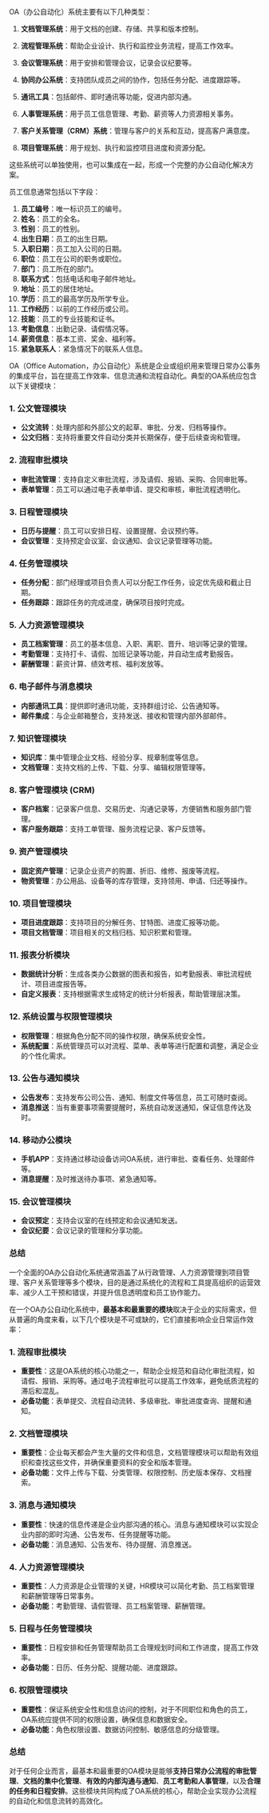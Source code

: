 OA（办公自动化）系统主要有以下几种类型：

1. **文档管理系统**：用于文档的创建、存储、共享和版本控制。

2. **流程管理系统**：帮助企业设计、执行和监控业务流程，提高工作效率。

3. **会议管理系统**：用于安排和管理会议，记录会议纪要等。

4. **协同办公系统**：支持团队成员之间的协作，包括任务分配、进度跟踪等。

5. **通讯工具**：包括邮件、即时通讯等功能，促进内部沟通。

6. **人事管理系统**：用于员工信息管理、考勤、薪资等人力资源相关事务。

7. **客户关系管理（CRM）系统**：管理与客户的关系和互动，提高客户满意度。

8. **项目管理系统**：用于规划、执行和监控项目进度和资源分配。

这些系统可以单独使用，也可以集成在一起，形成一个完整的办公自动化解决方案。

员工信息通常包括以下字段：

1. **员工编号**：唯一标识员工的编号。
2. **姓名**：员工的全名。
3. **性别**：员工的性别。
4. **出生日期**：员工的出生日期。
5. **入职日期**：员工加入公司的日期。
6. **职位**：员工在公司的职务或职位。
7. **部门**：员工所在的部门。
8. **联系方式**：包括电话和电子邮件地址。
9. **地址**：员工的居住地址。
10. **学历**：员工的最高学历及所学专业。
11. **工作经历**：以前的工作经历或公司。
12. **技能**：员工的专业技能和证书。
13. **考勤信息**：出勤记录、请假情况等。
14. **薪资信息**：基本工资、奖金、福利等。
15. **紧急联系人**：紧急情况下的联系人信息。

OA（Office Automation，办公自动化）系统是企业或组织用来管理日常办公事务的集成平台，旨在提高工作效率、信息流通和流程自动化。典型的OA系统应包含以下关键模块：

### 1. **公文管理模块**
- **公文流转**：处理内部和外部公文的起草、审批、分发、归档等操作。
- **公文归档**：支持将重要文件自动分类并长期保存，便于后续查询和管理。

### 2. **流程审批模块**
- **审批流管理**：支持自定义审批流程，涉及请假、报销、采购、合同审批等。
- **表单管理**：员工可以通过电子表单申请、提交和审核，审批流程透明化。

### 3. **日程管理模块**
- **日历与提醒**：员工可以安排日程、设置提醒、会议预约等。
- **会议管理**：支持预定会议室、会议通知、会议记录管理等功能。

### 4. **任务管理模块**
- **任务分配**：部门经理或项目负责人可以分配工作任务，设定优先级和截止日期。
- **任务跟踪**：跟踪任务的完成进度，确保项目按时完成。

### 5. **人力资源管理模块**
- **员工档案管理**：员工的基本信息、入职、离职、晋升、培训等记录的管理。
- **考勤管理**：支持打卡、请假、加班记录等功能，并自动生成考勤报告。
- **薪酬管理**：薪资计算、绩效考核、福利发放等。

### 6. **电子邮件与消息模块**
- **内部通讯工具**：提供即时通讯功能，支持群组讨论、公告通知等。
- **邮件集成**：与企业邮箱整合，支持发送、接收和管理内部外部邮件。

### 7. **知识管理模块**
- **知识库**：集中管理企业文档、经验分享、规章制度等信息。
- **文档管理**：支持文档的上传、下载、分享、编辑权限管理等。

### 8. **客户管理模块 (CRM)**
- **客户档案**：记录客户信息、交易历史、沟通记录等，方便销售和服务部门管理。
- **客户服务跟踪**：支持工单管理、服务流程记录、客户反馈等。

### 9. **资产管理模块**
- **固定资产管理**：记录企业资产的购置、折旧、维修、报废等流程。
- **物资管理**：办公用品、设备等的库存管理，支持领用、申请、归还等操作。

### 10. **项目管理模块**
- **项目进度跟踪**：支持项目的分解任务、甘特图、进度汇报等功能。
- **项目文档管理**：项目相关的文档归档、知识积累和管理。

### 11. **报表分析模块**
- **数据统计分析**：生成各类办公数据的图表和报告，如考勤报表、审批流程统计、项目进度报告等。
- **自定义报表**：支持根据需求生成特定的统计分析报表，帮助管理层决策。

### 12. **系统设置与权限管理模块**
- **权限管理**：根据角色分配不同的操作权限，确保系统安全性。
- **系统配置**：系统管理员可以对流程、菜单、表单等进行配置和调整，满足企业的个性化需求。

### 13. **公告与通知模块**
- **公告发布**：支持发布公司公告、通知、制度文件等信息，员工可随时查阅。
- **消息推送**：当有重要事项需要提醒时，系统自动发送通知，保证信息传达及时。

### 14. **移动办公模块**
- **手机APP**：支持通过移动设备访问OA系统，进行审批、查看任务、处理邮件等。
- **消息提醒**：及时推送待办事项、紧急通知等。

### 15. **会议管理模块**
- **会议预定**：支持会议室的在线预定和会议通知发送。
- **会议纪要**：会议记录的管理和分享功能。

### 总结
一个全面的OA办公自动化系统通常涵盖了从行政管理、人力资源管理到项目管理、客户关系管理等多个模块，目的是通过系统化的流程和工具提高组织的运营效率、减少人工干预和错误，并提升信息透明度和员工协作能力。

在一个OA办公自动化系统中，**最基本和最重要的模块**取决于企业的实际需求，但从普遍的角度来看，以下几个模块是不可或缺的，它们直接影响企业日常运作效率：

### 1. **流程审批模块**
- **重要性**：这是OA系统的核心功能之一，帮助企业规范和自动化审批流程，如请假、报销、采购等。通过电子流程审批可以提高工作效率，避免纸质流程的滞后和混乱。
- **必备功能**：表单提交、流程自动流转、多级审批、审批进度查询、提醒和通知。

### 2. **文档管理模块**
- **重要性**：企业每天都会产生大量的文件和信息，文档管理模块可以帮助有效组织和查找这些文件，并确保重要资料的安全和版本管理。
- **必备功能**：文件上传与下载、分类管理、权限控制、历史版本保存、文档搜索。

### 3. **消息与通知模块**
- **重要性**：快速的信息传递是企业内部沟通的核心。消息与通知模块可以实现企业内部的即时沟通、公告发布、任务提醒等功能。
- **必备功能**：消息通知、公告发布、待办提醒、消息推送。

### 4. **人力资源管理模块**
- **重要性**：人力资源是企业管理的关键，HR模块可以简化考勤、员工档案管理和薪酬管理等日常事务。
- **必备功能**：考勤管理、请假管理、员工档案管理、薪酬管理。

### 5. **日程与任务管理模块**
- **重要性**：日程安排和任务管理帮助员工合理规划时间和工作进度，提高工作效率。
- **必备功能**：日历、任务分配、提醒功能、进度跟踪。

### 6. **权限管理模块**
- **重要性**：保证系统安全性和信息访问的控制，对于不同职位和角色的员工，OA系统应提供不同的权限设置，确保信息和数据安全。
- **必备功能**：角色权限设置、数据访问控制、敏感信息的分级管理。

### 总结
对于任何企业而言，最基本和最重要的OA模块是能够**支持日常办公流程的审批管理**、**文档的集中化管理**、**有效的内部沟通与通知**、**员工考勤和人事管理**，以及**合理的任务和日程安排**。这些模块共同构成了OA系统的核心，帮助企业实现办公流程的自动化和信息流转的高效化。

